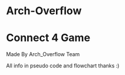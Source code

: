 # Arch-Overflow
<h1>Connect 4 Game</h1>
<p>Made By Arch_Overflow Team</p>
<p>All info in pseudo code and flowchart thanks :)</p>
